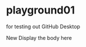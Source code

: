 # playground01
for testing out GitHub Desktop
<!DOCTYPE html>
<html>
	<head>
		<title>
			My first web page!
		</title>
	</head>
	<body>
		New Display the body here
	</body>
</html>
